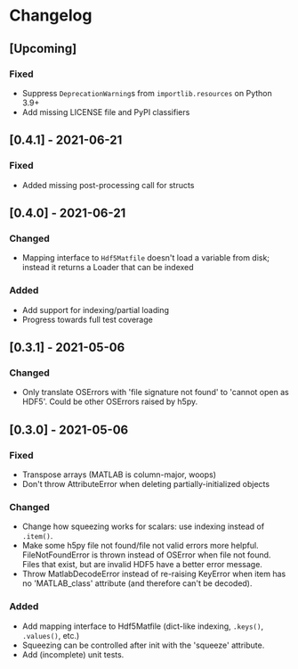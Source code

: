Changelog
=========

[Upcoming]
----------

### Fixed

- Suppress `DeprecationWarning`s from `importlib.resources` on Python 3.9+
- Add missing LICENSE file and PyPI classifiers


[0.4.1] - 2021-06-21
--------------------

### Fixed

- Added missing post-processing call for structs


[0.4.0] - 2021-06-21
--------------------

### Changed

- Mapping interface to `Hdf5Matfile` doesn't load a variable from disk; instead
  it returns a Loader that can be indexed

### Added

- Add support for indexing/partial loading
- Progress towards full test coverage


[0.3.1] - 2021-05-06
--------------------

### Changed

- Only translate OSErrors with 'file signature not found' to 'cannot open as
  HDF5'. Could be other OSErrors raised by h5py.


[0.3.0] - 2021-05-06
--------------------

### Fixed

- Transpose arrays (MATLAB is column-major, woops)
- Don't throw AttributeError when deleting partially-initialized objects

### Changed

- Change how squeezing works for scalars: use indexing instead of `.item()`.
- Make some h5py file not found/file not valid errors more helpful.
  FileNotFoundError is thrown instead of OSError when file not found. Files that
  exist, but are invalid HDF5 have a better error message.
- Throw MatlabDecodeError instead of re-raising KeyError when item has no
  'MATLAB_class' attribute (and therefore can't be decoded).

### Added

- Add mapping interface to Hdf5Matfile (dict-like indexing, `.keys()`,
  `.values()`, etc.)
- Squeezing can be controlled after init with the 'squeeze' attribute.
- Add (incomplete) unit tests.

